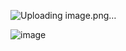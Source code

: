 ![Uploading image.png…]()



![image](https://github.com/user-attachments/assets/8d1babea-5dc9-4edb-b85a-756876e06eea)
